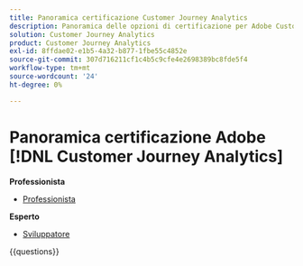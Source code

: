 ```yaml
---
title: Panoramica certificazione Customer Journey Analytics
description: Panoramica delle opzioni di certificazione per Adobe Customer Journey Analytics
solution: Customer Journey Analytics
product: Customer Journey Analytics
exl-id: 8ffdae02-e1b5-4a32-b877-1fbe55c4852e
source-git-commit: 307d716211cf1c4b5c9cfe4e2698389bc8fde5f4
workflow-type: tm+mt
source-wordcount: '24'
ht-degree: 0%

---
```


# Panoramica certificazione Adobe [!DNL Customer Journey Analytics]

**Professionista**

* [Professionista](https://certification.adobe.com/certification/customer-journey-analytics-business-practitioner-professional) <!--AD0-E608-->

**Esperto**

* [Sviluppatore](https://certification.adobe.com/certification/customer-journey-analytics-developer-expert) <!--AD0-E604-->

{{questions}}

